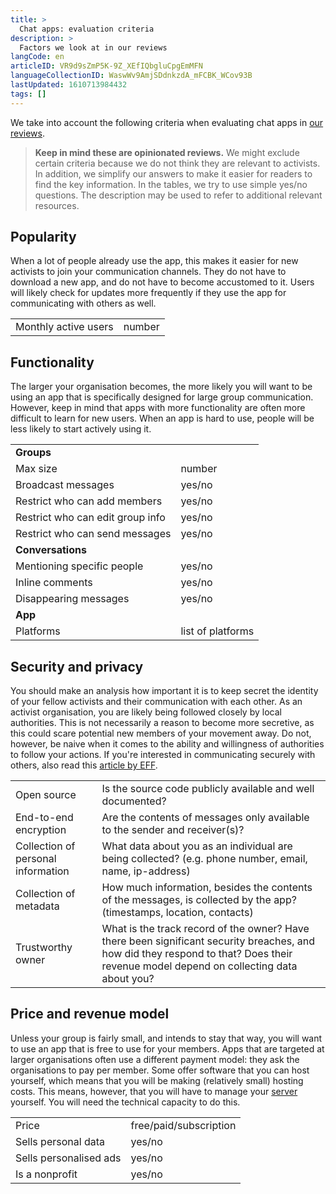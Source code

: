 ```yaml
---
title: >
  Chat apps: evaluation criteria
description: >
  Factors we look at in our reviews
langCode: en
articleID: VR9d9sZmP5K-9Z_XEfIQbgluCpgEmMFN
languageCollectionID: WaswWv9AmjSDdnkzdA_mFCBK_WCov93B
lastUpdated: 1610713984432
tags: []
---
```


We take into account the following criteria when evaluating chat apps in [our reviews](/tools/chat-apps).

> **Keep in mind these are opinionated reviews.** We might exclude certain criteria because we do not think they are relevant to activists. In addition, we simplify our answers to make it easier for readers to find the key information. In the tables, we try to use simple yes/no questions. The description may be used to refer to additional relevant resources.

## **Popularity**

When a lot of people already use the app, this makes it easier for new activists to join your communication channels. They do not have to download a new app, and do not have to become accustomed to it. Users will likely check for updates more frequently if they use the app for communicating with others as well.

<div><table><tbody><tr><td>Monthly active users</td><td>number</td></tr></tbody></table></div>

## **Functionality**

The larger your organisation becomes, the more likely you will want to be using an app that is specifically designed for large group communication. However, keep in mind that apps with more functionality are often more difficult to learn for new users. When an app is hard to use, people will be less likely to start actively using it.

<div><table><tbody><tr><td><strong>Groups</strong></td></tr><tr><td>Max size</td><td>number</td></tr><tr><td>Broadcast messages</td><td>yes/no</td></tr><tr><td>Restrict who can add members</td><td>yes/no</td></tr><tr><td>Restrict who can edit group info</td><td>yes/no</td></tr><tr><td>Restrict who can send messages</td><td>yes/no</td></tr><tr><td><strong>Conversations</strong></td></tr><tr><td>Mentioning specific people</td><td>yes/no</td></tr><tr><td>Inline comments</td><td>yes/no</td></tr><tr><td>Disappearing messages</td><td>yes/no</td></tr><tr><td><strong>App</strong></td></tr><tr><td>Platforms</td><td>list of platforms</td></tr></tbody></table></div>

## **Security and privacy**

You should make an analysis how important it is to keep secret the identity of your fellow activists and their communication with each other. As an activist organisation, you are likely being followed closely by local authorities. This is not necessarily a reason to become more secretive, as this could scare potential new members of your movement away. Do not, however, be naive when it comes to the ability and willingness of authorities to follow your actions. If you're interested in communicating securely with others, also read this [article by EFF](https://ssd.eff.org/en/module/communicating-others).

<div><table><tbody><tr><td>Open source</td><td>Is the source code publicly available and well documented?</td></tr><tr><td>End-to-end encryption</td><td>Are the contents of messages only available to the sender and receiver(s)?</td></tr><tr><td>Collection of personal information</td><td>What data about you as an individual are being collected? (e.g. phone number, email, name, ip-address)</td></tr><tr><td>Collection of metadata</td><td>How much information, besides the contents of the messages, is collected by the app? (timestamps, location, contacts)</td></tr><tr><td>Trustworthy owner</td><td>What is the track record of the owner? Have there been significant security breaches, and how did they respond to that? Does their revenue model depend on collecting data about you?</td></tr></tbody></table></div>

## **Price and revenue model**

Unless your group is fairly small, and intends to stay that way, you will want to use an app that is free to use for your members. Apps that are targeted at larger organisations often use a different payment model: they ask the organisations to pay per member. Some offer software that you can host yourself, which means that you will be making (relatively small) hosting costs. This means, however, that you will have to manage your [server](/web-server) yourself. You will need the technical capacity to do this.

<div><table><tbody><tr><td>Price</td><td>free/paid/subscription</td></tr><tr><td>Sells personal data</td><td>yes/no</td></tr><tr><td>Sells personalised ads</td><td>yes/no</td></tr><tr><td>Is a nonprofit</td><td>yes/no</td></tr></tbody></table></div>